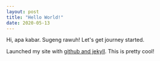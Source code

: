 ```yaml
---
layout: post
title: "Hello World!"
date: 2020-05-13
---
```


<!--excerpt.start-->
Hi, apa kabar. Sugeng rawuh! Let's get journey started. 

Launched my site with [github and jekyll](https://help.github.com/en/github/working-with-github-pages/setting-up-a-github-pages-site-with-jekyll).
This is pretty cool!
<!--excerpt.end-->